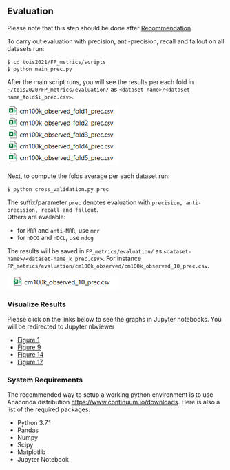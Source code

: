 ## Evaluation
Please note that this step should be done after [Recommendation](https://github.com/elikary/tois2021/tree/main/librec-2.0.0)

To carry out evaluation with precision, anti-precision, recall and fallout on all datasets run:

    $ cd tois2021/FP_metrics/scripts
    $ python main_prec.py 

After the main script runs, you will see the results per each fold in `~/tois2020/FP_metrics/evaluation/` as `<dataset-name>/<dataset-name_fold$i_prec.csv>`. 

![](https://github.com/elikary/tois2021/blob/main/images/folds.png)

Next, to compute the folds average per each dataset run:

    $ python cross_validation.py prec

The suffix/parameter `prec` denotes evaluation with `precision, anti-precision, recall and fallout`.  
Others are available:
- for `MRR` and `anti-MRR`, use `mrr`
- for `nDCG` and `nDCL`, use `ndcg`

The results will be saved in `FP_metrics/evaluation/` as `<dataset-name>/<dataset-name_k_prec.csv>`. For instance `FP_metrics/evaluation/cm100k_observed/cm100k_observed_10_prec.csv`. 

![](https://github.com/elikary/tois2021/blob/main/images/cv.png)
### Visualize Results

Please click on the links below to see the graphs in Jupyter notebooks. You will be redirected to Jupyter nbviewer

- [Figure 1](https://nbviewer.jupyter.org/github/elikary/tois2021/blob/main/FP_metrics/visualization/Figure%201.ipynb)
- [Figure 9](https://nbviewer.jupyter.org/github/elikary/tois2021/blob/main/FP_metrics/visualization/Figure%209.ipynb)
- [Figure 14](https://nbviewer.jupyter.org/github/elikary/tois2021/blob/main/FP_metrics/visualization/Figure%2014.ipynb)
- [Figure 17](https://nbviewer.jupyter.org/github/elikary/tois2021/blob/main/FP_metrics/visualization/Figure%2017.ipynb)
     

### System Requirements

The recommended way to setup a working python environment is to use Anaconda distribution https://www.continuum.io/downloads.
Here is also a list of the required packages:

- Python 3.7.1 
- Pandas
- Numpy
- Scipy
- Matplotlib
- Jupyter Notebook